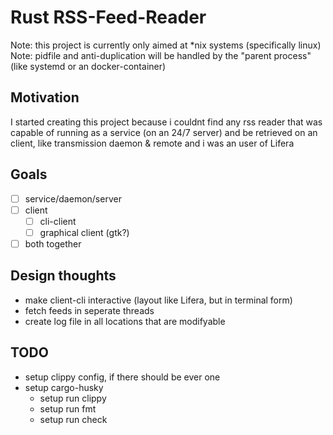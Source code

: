 # Rust RSS-Feed-Reader

Note: this project is currently only aimed at *nix systems (specifically linux)
Note: pidfile and anti-duplication will be handled by the "parent process" (like systemd or an docker-container)

## Motivation

I started creating this project because i couldnt find any rss reader that was capable of running as a service (on an 24/7 server) and be retrieved on an client, like transmission daemon & remote and i was an user of Lifera

## Goals

- [ ] service/daemon/server
- [ ] client
  - [ ] cli-client
  - [ ] graphical client (gtk?)
- [ ] both together

## Design thoughts

- make client-cli interactive (layout like Lifera, but in terminal form)
- fetch feeds in seperate threads
- create log file in all locations that are modifyable

## TODO

- setup clippy config, if there should be ever one
- setup cargo-husky
  - setup run clippy
  - setup run fmt
  - setup run check
